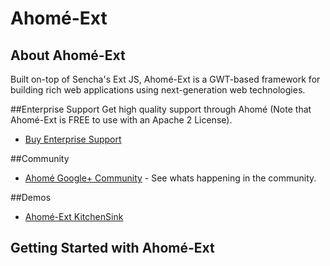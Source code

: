 # Ahomé-Ext

## About Ahomé-Ext

Built on-top of Sencha's Ext JS, Ahomé-Ext is a GWT-based framework for building rich web applications using next-generation web technologies.

##Enterprise Support
Get high quality support through Ahomé (Note that Ahomé-Ext is FREE to use with an Apache 2 License).

* <a href="http://opensource.ahome-it.com/pricing/">Buy Enterprise Support</a>


##Community
* [Ahomé Google+ Community](https://plus.google.com/u/0/communities/106380618381566688303) - See whats happening in the community.


##Demos
* [Ahomé-Ext KitchenSink](http://ahome-it.github.io/ahome-ext/)



## Getting Started with Ahomé-Ext
